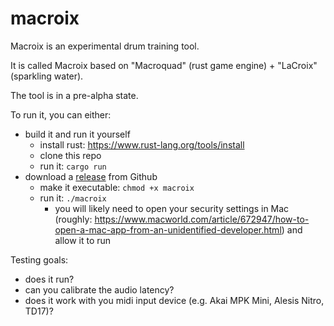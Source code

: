 # macroix

Macroix is an experimental drum training tool.

It is called Macroix based on "Macroquad" (rust game engine) + "LaCroix" (sparkling water).

The tool is in a pre-alpha state.

To run it, you can either:

- build it and run it yourself
  - install rust: https://www.rust-lang.org/tools/install
  - clone this repo
  - run it: `cargo run`
- download a [release](https://github.com/nathanleiby/macroix/releases) from Github
    - make it executable: `chmod +x macroix`
    - run it: `./macroix`
      - you will likely need to open your security settings in Mac (roughly: https://www.macworld.com/article/672947/how-to-open-a-mac-app-from-an-unidentified-developer.html) and allow it to run

Testing goals:
- does it run?
- can you calibrate the audio latency?
- does it work with you midi input device (e.g. Akai MPK Mini, Alesis Nitro, TD17)?


